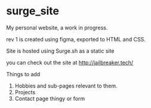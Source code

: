 # surge_site
My personal website, a work in progress.


rev 1 is created using figma, exported to HTML and CSS. 

Site is hosted using Surge.sh as a static site

you can check out the site at http://jailbreaker.tech/

Things to add
1. Hobbies and sub-pages relevant to them.
2. Projects
3. Contact page thingy or form
